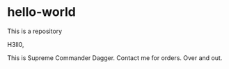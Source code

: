 # hello-world
This is a repository

H3ll0,

This is Supreme Commander Dagger. Contact me for orders.
Over and out.
